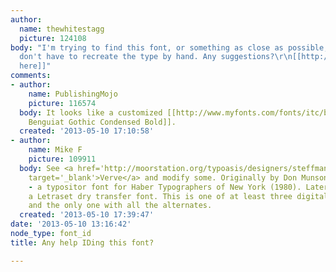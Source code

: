 ```yaml
---
author:
  name: thewhitestagg
  picture: 124108
body: "I'm trying to find this font, or something as close as possible, so that I
  don't have to recreate the type by hand. Any suggestions?\r\n[[http://imgur.com/rRZoTQU|picture
  here]]"
comments:
- author:
    name: PublishingMojo
    picture: 116574
  body: It looks like a customized [[http://www.myfonts.com/fonts/itc/benguiat/|ITC
    Benguiat Gothic Condensed Bold]].
  created: '2013-05-10 17:10:58'
- author:
    name: Mike F
    picture: 109911
  body: See <a href='http://moorstation.org/typoasis/designers/steffmann/samples/v/verve.htm'
    target='_blank'>Verve</a> and modify some. Originally by Don Munson as 'MGB Patrician'
    - a typositor font for Haber Typographers of New York (1980). Later, it seems,
    a Letraset dry transfer font. This is one of at least three digital recreations
    and the only one with all the alternates.
  created: '2013-05-10 17:39:47'
date: '2013-05-10 13:16:42'
node_type: font_id
title: Any help IDing this font?

---
```

